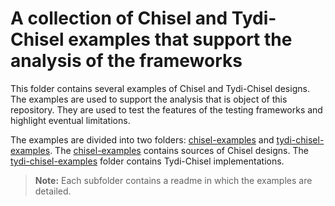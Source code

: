 # A collection of Chisel and Tydi-Chisel examples that support the analysis of the frameworks
This folder contains several examples of Chisel and Tydi-Chisel designs. 
The examples are used to support the analysis that is object of this repository. 
They are used to test the features of the testing frameworks and highlight eventual limitations.

The examples are divided into two folders: [chisel-examples](chisel-examples) and [tydi-chisel-examples](tydi-chisel-examples). The [chisel-examples](chisel-examples) contains sources of Chisel designs. The [tydi-chisel-examples](tydi-chisel-examples) folder contains Tydi-Chisel implementations. 

> **Note:** Each subfolder contains a readme in which the examples are detailed.
